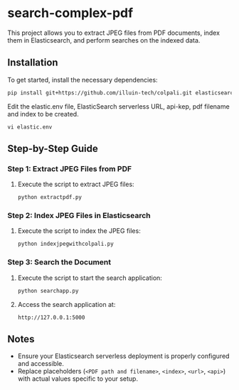 # search-complex-pdf

This project allows you to extract JPEG files from PDF documents, index them in Elasticsearch, and perform searches on the indexed data.

## Installation

To get started, install the necessary dependencies:

```bash
pip install git+https://github.com/illuin-tech/colpali.git elasticsearch
```

Edit the elastic.env file, ElasticSearch serverless URL, api-kep, pdf filename and index to be created.
```Edit the elastic.env file
vi elastic.env
```

## Step-by-Step Guide

### Step 1: Extract JPEG Files from PDF

1. Execute the script to extract JPEG files:

    ```bash
    python extractpdf.py
    ```

### Step 2: Index JPEG Files in Elasticsearch

1. Execute the script to index the JPEG files:

    ```bash
    python indexjpegwithcolpali.py
    ```

### Step 3: Search the Document

1. Execute the script to start the search application:

    ```bash
    python searchapp.py
    ```

2. Access the search application at:

    ```
    http://127.0.0.1:5000
    ```

## Notes

- Ensure your Elasticsearch serverless deployment is properly configured and accessible.
- Replace placeholders (`<PDF path and filename>`, `<index>`, `<url>`, `<api>`) with actual values specific to your setup.

